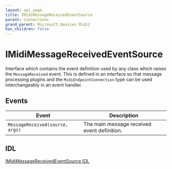 ```yaml
---
layout: api_page
title: IMidiMessageReceivedEventSource
parent: Connections
grand_parent: Microsoft.Devices.Midi2
has_children: false
---
```


# IMidiMessageReceivedEventSource

Interface which contains the event definition used by any class which raises the `MessageReceived` event. This is defined in an interface so that message processing plugins and the `MidiEndpointConnection` type can be used interchangeably in an event handler.

## Events

| Event | Description |
| -------- | ----------- |
| `MessageReceived(source, args)` | The main message received event definition. |

## IDL

[IMidiMessageReceivedEventSource IDL](https://github.com/microsoft/MIDI/blob/main/src/app-sdk/winrt-core/IMidiMessageReceivedEventSource.idl)


